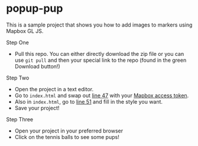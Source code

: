 # popup-pup
This is a sample project that shows you how to add images to markers using Mapbox GL JS.

Step One
- Pull this repo. You can either directly download the zip file or you can use `git pull` and then your special link to the repo (found in the green Download button!)

Step Two
- Open the project in a text editor. 
- Go to `index.html` and swap out [line 47](https://github.com/mzdraper/popup-pup/blob/master/index.html#L46) with your [Mapbox access token](https://www.mapbox.com/account/access-tokens). 
- Also in `index.html`, go to [line 51](https://github.com/mzdraper/popup-pup/blob/master/index.html#L51) and fill in the style you want. 
- Save your project!

Step Three
- Open your project in your preferred browser
- Click on the tennis balls to see some pups!
